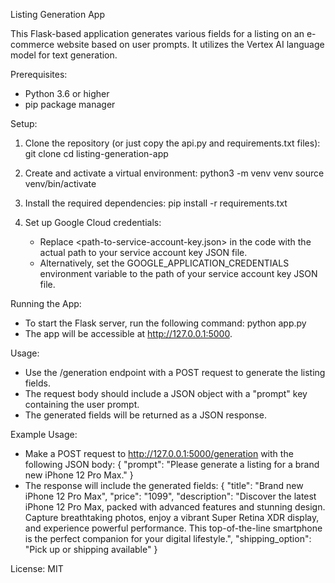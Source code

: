 Listing Generation App

This Flask-based application generates various fields for a listing on an e-commerce website based on user prompts. It utilizes the Vertex AI language model for text generation.

Prerequisites:
- Python 3.6 or higher
- pip package manager

Setup:
1. Clone the repository (or just copy the api.py and requirements.txt files):
   git clone <repository-url>
   cd listing-generation-app

2. Create and activate a virtual environment:
   python3 -m venv venv
   source venv/bin/activate

3. Install the required dependencies:
   pip install -r requirements.txt

4. Set up Google Cloud credentials:
   - Replace <path-to-service-account-key.json> in the code with the actual path to your service account key JSON file.
   - Alternatively, set the GOOGLE_APPLICATION_CREDENTIALS environment variable to the path of your service account key JSON file.

Running the App:
- To start the Flask server, run the following command:
   python app.py
- The app will be accessible at http://127.0.0.1:5000.

Usage:
- Use the /generation endpoint with a POST request to generate the listing fields.
- The request body should include a JSON object with a "prompt" key containing the user prompt.
- The generated fields will be returned as a JSON response.

Example Usage:
- Make a POST request to http://127.0.0.1:5000/generation with the following JSON body:
   {
     "prompt": "Please generate a listing for a brand new iPhone 12 Pro Max."
   }
- The response will include the generated fields:
   {
     "title": "Brand new iPhone 12 Pro Max",
     "price": "1099",
     "description": "Discover the latest iPhone 12 Pro Max, packed with advanced features and stunning design. Capture breathtaking photos, enjoy a vibrant Super Retina XDR display, and experience powerful performance. This top-of-the-line smartphone is the perfect companion for your digital lifestyle.",
     "shipping_option": "Pick up or shipping available"
   }

License: MIT
